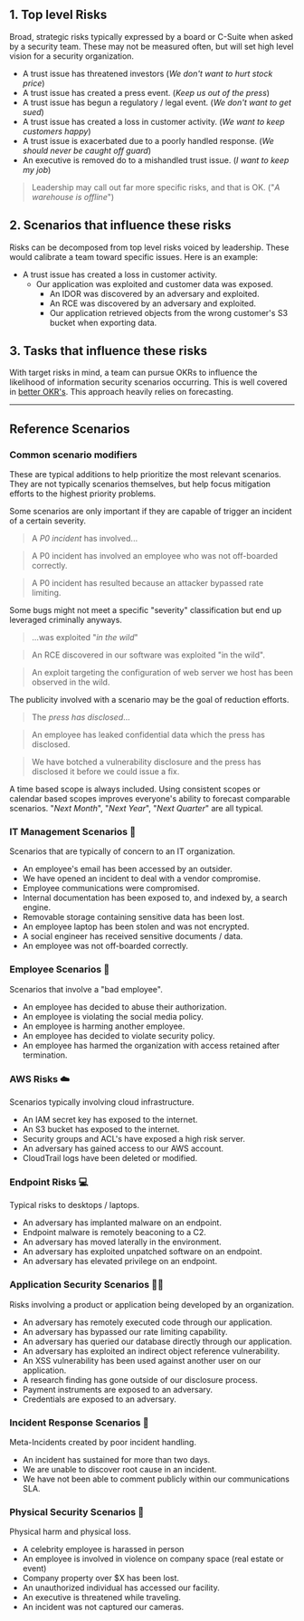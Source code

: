 ## 1. Top level Risks
Broad, strategic risks typically expressed by a board or C-Suite when asked by a security team. These may not be measured often, but will set high level vision for a security organization.

- A trust issue has threatened investors (_We don't want to hurt stock price_)
- A trust issue has created a press event. (_Keep us out of the press_)
- A trust issue has begun a regulatory / legal event. (_We don't want to get sued_)
- A trust issue has created a loss in customer activity. (_We want to keep customers happy_)
- A trust issue is exacerbated due to a poorly handled response. (_We should never be caught off guard_)
- An executive is removed do to a mishandled trust issue. (_I want to keep my job_)

> Leadership may call out far more specific risks, and that is OK. ("_A warehouse is offline_")

## 2. Scenarios that influence these risks
Risks can be decomposed from top level risks voiced by leadership. These would calibrate a team toward specific issues. Here is an example:

- A trust issue has created a loss in customer activity.
  - Our application was exploited and customer data was exposed.
    - An IDOR was discovered by an adversary and exploited.
    - An RCE was discovered by an adversary and exploited.
    - Our application retrieved objects from the wrong customer's S3 bucket when exporting data.  

## 3. Tasks that influence these risks
With target risks in mind, a team can pursue OKRs to influence the likelihood of information security scenarios occurring. This is well covered in [better OKR's](https://medium.com/@magoo/how-to-measure-risk-with-a-better-okr-c259bccf359e). This approach heavily relies on forecasting.

---

## Reference Scenarios

### Common scenario modifiers
These are typical additions to help prioritize the most relevant scenarios. They are not typically scenarios themselves, but help focus mitigation efforts to the highest priority problems.

Some scenarios are only important if they are capable of trigger an incident of a certain severity.

> A *P0 incident* has involved...

> A P0 incident has involved an employee who was not off-boarded correctly.

> A P0 incident has resulted because an attacker bypassed rate limiting.

Some bugs might not meet a specific "severity" classification but end up leveraged criminally anyways.

> ...was exploited "*in the wild*"

> An RCE discovered in our software was exploited "in the wild".

> An exploit targeting the configuration of web server we host has been observed in the wild.

The publicity involved with a scenario may be the goal of reduction efforts.

> The *press has disclosed*...

> An employee has leaked confidential data which the press has disclosed.

> We have botched a vulnerability disclosure and the press has disclosed it before we could issue a fix.

A time based scope is always included. Using consistent scopes or calendar based scopes improves everyone's ability to forecast comparable scenarios. "_Next Month_", "_Next Year_", "_Next Quarter_" are all typical.

### IT Management Scenarios 📠
Scenarios that are typically of concern to an IT organization.

- An employee's email has been accessed by an outsider.
- We have opened an incident to deal with a vendor compromise.
- Employee communications were compromised.
- Internal documentation has been exposed to, and indexed by, a search engine.
- Removable storage containing sensitive data has been lost.
- An employee laptop has been stolen and was not encrypted.
- A social engineer has received sensitive documents / data.
- An employee was not off-boarded correctly.

### Employee Scenarios 🧟
Scenarios that involve a "bad employee".

- An employee has decided to abuse their authorization.
- An employee is violating the social media policy.
- An employee is harming another employee.
- An employee has decided to violate security policy.
- An employee has harmed the organization with access retained after termination.

### AWS Risks ☁️
Scenarios typically involving cloud infrastructure.

- An IAM secret key has exposed to the internet.
- An S3 bucket has exposed to the internet.
- Security groups and ACL's have exposed a high risk server.
- An adversary has gained access to our AWS account.
- CloudTrail logs have been deleted or modified.

### Endpoint Risks 💻
Typical risks to desktops / laptops.

- An adversary has implanted malware on an endpoint.
- Endpoint malware is remotely beaconing to a C2.
- An adversary has moved laterally in the environment.
- An adversary has exploited unpatched software on an endpoint.
- An adversary has elevated privilege on an endpoint.

### Application Security Scenarios 📱🌐
Risks involving a product or application being developed by an organization.

- An adversary has remotely executed code through our application.
- An adversary has bypassed our rate limiting capability.
- An adversary has queried our database directly through our application.
- An adversary has exploited an indirect object reference vulnerability.
- An XSS vulnerability has been used against another user on our application.
- A research finding has gone outside of our disclosure process.
- Payment instruments are exposed to an adversary.
- Credentials are exposed to an adversary.

### Incident Response Scenarios 🚒
Meta-Incidents created by poor incident handling.

- An incident has sustained for more than two days.
- We are unable to discover root cause in an incident.
- We have not been able to comment publicly within our communications SLA.

### Physical Security Scenarios 🔫
Physical harm and physical loss.

- A celebrity employee is harassed in person
- An employee is involved in violence on company space (real estate or event)
- Company property over $X has been lost.
- An unauthorized individual has accessed our facility.
- An executive is threatened while traveling.
- An incident was not captured our cameras.

